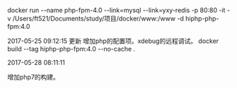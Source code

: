 docker run --name php-fpm-4.0 --link=mysql --link=yxy-redis -p 80:80 -it -v /Users/ft521/Documents/study/项目/docker/www:/www -d hiphp-php-fpm:4.0


2017-05-25 09:12:15 更新
增加php的配置项。xdebug的远程调试。
docker build --tag hiphp-php-fpm:4.0 --no-cache  .


2017-05-28 08:11:11

增加php7的构建。
